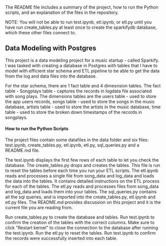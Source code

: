 The README file includes a summary of the project, how to run the Python scripts, and an explanation of the files in the repository.


NOTE: You will not be able to run test.ipynb, etl.ipynb, or etl.py until you have run create_tables.py at least once to create the sparkifydb database, which these other files connect to.

## Data Modeling with Postgres

This project is a data modeling project for a music startup - called Sparkify. I was tasked with creating a database in Postgres with tables that I have to model with efficient star schema and ETL pipeline to be able to get the data from the log and data files into the database.

For the star schema, there are 1 fact table and 4 dimesnsion tables. The fact table - Songplays table - captures the records in logdata file associated with song plays. The dimensions tables are the users table - used to store the app users records, songs table - used to store the songs in the music database, artists table - used to store the artists in the music database, time table - used to store the broken down timestamps of the records in songplays.

#### How to run the Python Scripts

The project files contain some datafiles in the data folder and six files: test.ipynb, create_tables.py, etl.ipynb, etl.py, sql_queries.py and a README.md file.

The test.ipynb displays the first few rows of each table to let you check the database.
The create_tables.py drops and creates the tables. This file is run to reset the tables before each time you run your ETL scripts.
The etl.ipynb reads and processes a single file from song_data and log_data and loads the data into the tables. It contains detailed instructions on the ETL process for each of the tables.
The etl.py reads and processes files from song_data and log_data and loads them into your tables. 
The sql_queries.py contains all the sql queries, and is imported into the create_tables.py, etl.ipynb and etl.py files.
The README.md provides discussion on this project and it is the current file you are reading from.


Run create_tables.py to create the database and tables.
Run test.ipynb to confirm the creation of the tables with the correct columns. 
Make sure to click "Restart kernel" to close the connection to the database after running the test.ipynb. 
Run the etl.py to reset the tables. 
Run test.ipynb to confirm the records were successfully inserted into each table.

